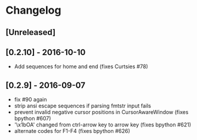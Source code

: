 # Changelog

## [Unreleased]

## [0.2.10] - 2016-10-10
- Add sequences for home and end (fixes Curtsies #78)

## [0.2.9] - 2016-09-07
- fix #90 again
- strip ansi escape sequences if parsing fmtstr input fails
- prevent invalid negative cursor positions in CursorAwareWindow (fixes bpython #607)
- '\x1bOA' changed from ctrl-arrow key to arrow key (fixes bpython #621)
- alternate codes for F1-F4 (fixes bpython #626)
